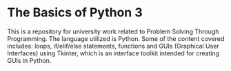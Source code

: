 # The Basics of Python 3
This is a repository for university work related to Problem Solving Through Programming. 
The language utilized is Python. Some of the content covered includes:
loops, if/elif/else statements, functions and GUIs (Graphical User Interfaces) using Tkinter, which is an interface toolkit intended for creating GUIs in Python. 
